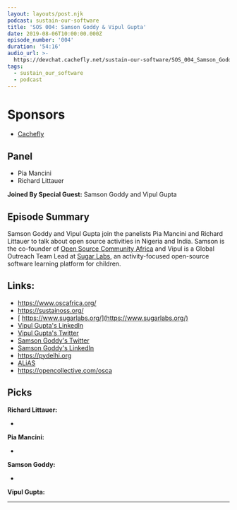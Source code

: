 ```yaml
---
layout: layouts/post.njk
podcast: sustain-our-software
title: 'SOS 004: Samson Goddy & Vipul Gupta'
date: 2019-08-06T10:00:00.000Z
episode_number: '004'
duration: '54:16'
audio_url: >-
  https://devchat.cachefly.net/sustain-our-software/SOS_004_Samson_Goddy_And_Vipul_Gupta.mp3
tags:
  - sustain_our_software
  - podcast
---
```

# Sponsors

* [Cachefly](https://www.cachefly.com/)

## Panel

* Pia Mancini
* Richard Littauer

**Joined By Special Guest:** Samson Goddy and Vipul Gupta

## Episode Summary

Samson Goddy and Vipul Gupta join the panelists Pia Mancini and Richard Littauer to talk about  open source activities in Nigeria and India. Samson is the co-founder of [Open Source Community Africa](https://www.oscafrica.org/) and Vipul is a Global Outreach Team Lead at [Sugar Labs](https://www.sugarlabs.org/), an activity-focused open-source software learning platform for children. 

## Links:

* <https://www.oscafrica.org/>
* <https://sustainoss.org/>
* [ https://www.sugarlabs.org/](https://www.sugarlabs.org/)
* [Vipul Gupta's LinkedIn](https://www.linkedin.com/in/vipulgupta2048/?originalSubdomain=in)
* [Vipul Gupta's Twitter](https://twitter.com/vipulgupta2048?lang=en)
* [Samson Goddy's Twitter](https://twitter.com/Samson_Goddy)
* [Samson Goddy's LinkedIn](https://www.linkedin.com/in/samsongoddy/)
* <https://pydelhi.org>
* [ALiAS](https://asetalias.in/)
* <https://opencollective.com/osca>

## Picks

**Richard Littauer:**

* 

**Pia Mancini:**

* 

**Samson Goddy:**

* 

**Vipul Gupta:**

- - -
